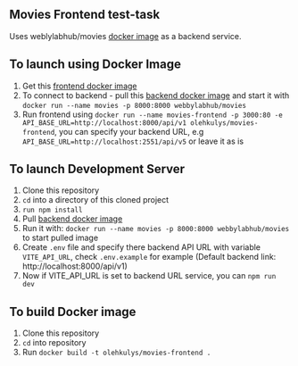 ## Movies Frontend test-task

Uses weblylabhub/movies [docker image](https://hub.docker.com/r/webbylabhub/movies) as a backend service.

## To launch using Docker Image
1. Get this [frontend docker image](https://hub.docker.com/r/olehkulys/movies-frontend)
2. To connect to backend - pull this [backend docker image](https://hub.docker.com/r/webbylabhub/movies) and start it with `docker run --name movies -p 8000:8000 webbylabhub/movies`
3. Run frontend using `docker run --name movies-frontend -p 3000:80 -e API_BASE_URL=http://localhost:8000/api/v1 olehkulys/movies-frontend`, you can specify your backend URL, e.g `API_BASE_URL=http://localhost:2551/api/v5` or leave it as is

## To launch Development Server
1. Clone this repository 
2. `cd` into a directory of this cloned project
3. `run npm install`
4. Pull [backend docker image](https://hub.docker.com/r/webbylabhub/movies)
5. Run it with: `docker run --name movies -p 8000:8000 webbylabhub/movies` to start pulled image
6. Create `.env` file and specify there backend API URL with variable `VITE_API_URL`, check `.env.example` for example (Default backend link: http://localhost:8000/api/v1)
7. Now if VITE_API_URL is set to backend URL service, you can `npm run dev`

## To build Docker image
1. Clone this repository
2. `cd` into repository
3. Run `docker build -t olehkulys/movies-frontend .`
